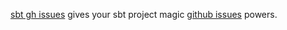 [sbt gh issues][sgi] gives your sbt project magic [github issues][ghi] powers.

[sgi]: http://github.com/softprops/sbt-gh-issues
[ghi]: http://develop.github.com/p/issues.html
